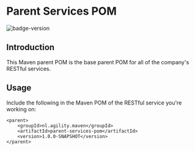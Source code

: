 # Parent Services POM

![badge-version](https://img.shields.io/badge/Version-v1.0.0-green.svg)

## Introduction
This Maven parent POM is the base parent POM for all of the company's RESTful services. 

## Usage
Include the following in the Maven POM of the RESTful service you're working on:

    <parent>
        <groupId>nl.agility.maven</groupId>
        <artifactId>parent-services-pom</artifactId>
        <version>1.0.0-SNAPSHOT</version>
    </parent>
